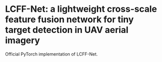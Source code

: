 # LCFF-Net: a lightweight cross-scale feature fusion network for tiny target detection in UAV aerial imagery
Official PyTorch implementation of LCFF-Net.
